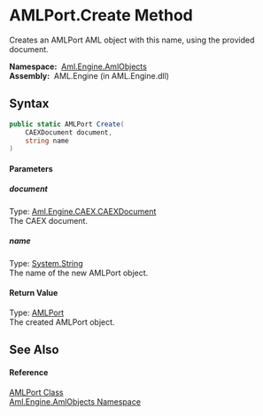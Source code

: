 AMLPort.Create Method
=====================
Creates an AMLPort AML object with this name, using the provided document.

  **Namespace:**  [Aml.Engine.AmlObjects][1]  
  **Assembly:**  AML.Engine (in AML.Engine.dll)

Syntax
------

```csharp
public static AMLPort Create(
	CAEXDocument document,
	string name
)
```

#### Parameters

##### *document*
Type: [Aml.Engine.CAEX.CAEXDocument][2]  
The CAEX document.

##### *name*
Type: [System.String][3]  
The name of the new AMLPort object.

#### Return Value
Type: [AMLPort][4]  
The created AMLPort object.

See Also
--------

#### Reference
[AMLPort Class][4]  
[Aml.Engine.AmlObjects Namespace][1]  

[1]: ../README.md
[2]: ../../Aml.Engine.CAEX/CAEXDocument/README.md
[3]: https://docs.microsoft.com/dotnet/api/system.string
[4]: README.md
[5]: https://www.automationml.org
[6]: ../../icons/logoShade.png